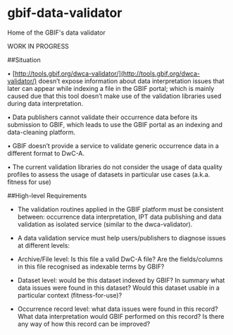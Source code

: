# gbif-data-validator
Home of the GBIF's data validator

WORK IN PROGRESS

##Situation

  •	[http://tools.gbif.org/dwca-validator/](http://tools.gbif.org/dwca-validator/) doesn’t expose information about data interpretation issues that later can appear while indexing a file in the GBIF portal; which is mainly caused due that this tool doesn’t make use of the validation libraries used during data interpretation.
  
  •	Data publishers cannot validate their occurrence data before its submission to GBIF, which leads to use the GBIF portal as an indexing and data-cleaning platform.
  
  •	GBIF doesn’t provide a service to validate generic occurrence data in a different format to DwC-A.
  
  •	The current validation libraries do not consider the usage of data quality profiles to assess the usage of datasets in particular use cases (a.k.a. fitness for use)
  
  
##High-level Requirements

* The validation routines applied in the GBIF platform must be consistent between: occurrence data interpretation, IPT data publishing and data validation as isolated service (similar to the dwca-validator).
  
* A data validation service must help users/publishers to diagnose issues at different levels:
  
 * Archive/File level: Is this file a valid DwC-A file? Are the fields/columns in this file recognised as indexable terms by GBIF?
  
 * Dataset level: would be this dataset indexed by GBIF? In summary what data issues were found in this dataset? Would this dataset usable in a particular context (fitness-for-use)?
  
 * Occurrence record level: what data issues were found in this record? What data interpretation would GBIF performed on this record? Is there any way of how this record can be improved?


